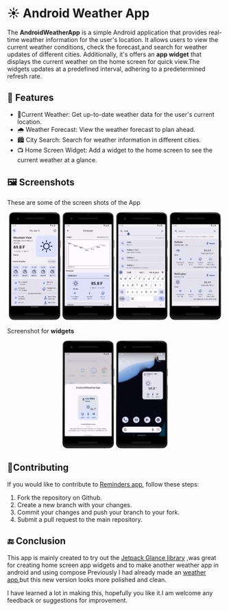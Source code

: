 # ☀️ Android Weather App

The **AndroidWeatherApp** is a simple Android application that provides real-time weather
information for the user's location. It allows users to view the current weather conditions, check
the forecast,and search for weather updates of different cities.
Additionally, it's offers an **app widget** that displays the current weather on the home screen for
quick view.The widgets updates at a predefined interval, adhering to a predetermined refresh rate.

## 🌉 Features

- 🌈Current Weather: Get up-to-date weather data for the user's current location.
- 🌧️ Weather Forecast: View the weather forecast to plan ahead.
- 🏙️ City Search: Search for weather information in different cities.
- 📺 Home Screen Widget: Add a widget to the home screen to see the current weather at a glance.

## 🖼️ Screenshots

These are some of the screen shots of the App

<div align="center">
  <img width="24%" src="screenshots\current_weather_screen.png" />
  <img width="24%" src="screenshots\forecast_screen.png" />
  <img width="24%" src="screenshots\search_screen.png" />
  <img width="24%" src="screenshots\saved_cities.png" />
</div>

Screenshot for **widgets**

<div align="center">
  <img width="24%" src="screenshots\widget_preview.png" />
  <img width="24%" src="screenshots\actual_widget.png" />

</div>

## 🤙Contributing

If you would like to contribute to [Reminders app](https://github.com/tuuhin/Reminders), follow
these steps:

1. Fork the repository on Github.
2. Create a new branch with your changes.
3. Commit your changes and push your branch to your fork.
4. Submit a pull request to the main repository.

## 🔚 Conclusion

This app is mainly created to try out
the [Jetpack Glance library](https://developer.android.com/jetpack/compose/glance/) ,was great for
creating home screen app widgets and to make another weather app in android and using compose
Previously I had already made an [weather app](https://github.com/tuuhin/weather_app),but this new
version looks more polished and clean.

I have learned a lot in making this, hopefully you like it.I am welcome any feedback or suggestions
for improvement.

